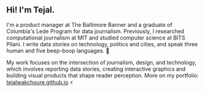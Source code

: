 ## Hi! I'm Tejal.

I'm a product manager at The Baltimore Banner and a graduate of Columbia's Lede Program for data journalism. Previously, I researched computational journalism at MIT and studied computer science at BITS Pilani. I write data stories on technology, politics and cities, and speak three human and five beep-boop languages. 👾

My work focuses on the intersection of journalism, design, and technology, which involves reporting data stories, creating interactive graphics and building visual products that shape reader perception. More on my portfolio: [tejalwakchoure.github.io](https://tejalwakchoure.github.io/) ⚡
